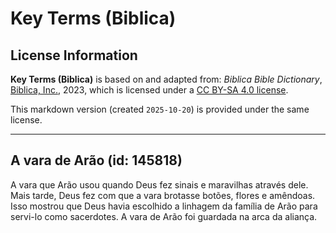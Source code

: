 # Key Terms (Biblica)

## License Information

**Key Terms (Biblica)** is based on and adapted from: _Biblica Bible Dictionary_, [Biblica, Inc.](https://www.biblica.com/), 2023, which is licensed under a [CC BY-SA 4.0 license](https://creativecommons.org/licenses/by-sa/4.0/legalcode.en).

This markdown version (created `2025-10-20`) is provided under the same license.



--------------------------------

## A vara de Arão (id: 145818)

A vara que Arão usou quando Deus fez sinais e maravilhas através dele. Mais tarde, Deus fez com que a vara brotasse botões, flores e amêndoas. Isso mostrou que Deus havia escolhido a linhagem da família de Arão para servi\-lo como sacerdotes. A vara de Arão foi guardada na arca da aliança.


